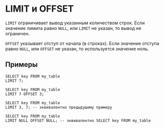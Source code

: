 
# LIMIT и OFFSET

`LIMIT` ограничивает вывод указанным количеством строк. Если значение лимита равно `NULL`, или `LIMIT` не указан, то вывод не ограничен.

`OFFSET` указывает отступ от начала (в строках). Если значение отступа равно `NULL`, или `OFFSET` не указан, то используется значение ноль.

## Примеры

``` yql
SELECT key FROM my_table
LIMIT 7;
```

``` yql
SELECT key FROM my_table
LIMIT 7 OFFSET 3;
```

``` yql
SELECT key FROM my_table
LIMIT 3, 7; -- эквивалентно предыдущему примеру
```

``` yql
SELECT key FROM my_table
LIMIT NULL OFFSET NULL; -- эквивалентно SELECT key FROM my_table
```
